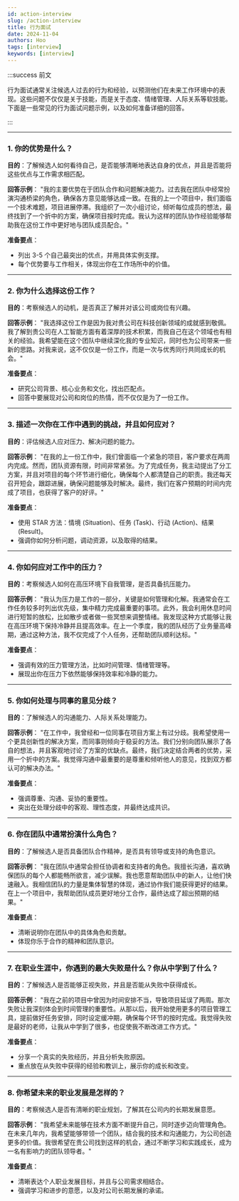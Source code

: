 ```yaml
---
id: action-interview
slug: /action-interview
title: 行为面试
date: 2024-11-04
authors: Hoo
tags: [interview]
keywords: [interview]
---
```


:::success 前文

行为面试通常关注候选人过去的行为和经验，以预测他们在未来工作环境中的表现。这些问题不仅仅是关于技能，而是关于态度、情绪管理、人际关系等软技能。下面是一些常见的行为面试问题示例，以及如何准备详细的回答。

::: 

------

### 1. 你的优势是什么？

**目的**：了解候选人如何看待自己，是否能够清晰地表达自身的优点，并且是否能将这些优点与工作需求相匹配。

**回答示例**： "我的主要优势在于团队合作和问题解决能力。过去我在团队中经常扮演沟通桥梁的角色，确保各方意见能够达成一致。在我的上一个项目中，我们面临一个技术难题，项目进展停滞。我组织了一次小组讨论，倾听每位成员的想法，最终找到了一个折中的方案，确保项目按时完成。我认为这样的团队协作经验能够帮助我在这份工作中更好地与团队成员配合。"

**准备要点**：

- 列出 3-5 个自己最突出的优点，并用具体实例支撑。
- 每个优势要与工作相关，体现出你在工作场所中的价值。

------

### 2. 你为什么选择这份工作？

**目的**：考察候选人的动机，是否真正了解并对该公司或岗位有兴趣。

**回答示例**： "我选择这份工作是因为我对贵公司在科技创新领域的成就感到敬佩。我了解到贵公司在人工智能方面有着深厚的技术积累，而我自己在这个领域也有相关的经验。我希望能在这个团队中继续深化我的专业知识，同时也为公司带来一些新的思路。对我来说，这不仅仅是一份工作，而是一次与优秀同行共同成长的机会。"

**准备要点**：

- 研究公司背景、核心业务和文化，找出匹配点。
- 回答中要展现对公司和岗位的热情，而不仅仅是为了一份工作。

------

### 3. 描述一次你在工作中遇到的挑战，并且如何应对？

**目的**：评估候选人应对压力、解决问题的能力。

**回答示例**： "在我的上一份工作中，我们曾面临一个紧急的项目，客户要求在两周内完成。然而，团队资源有限，时间非常紧张。为了完成任务，我主动提出了分工方案，并且对项目的每个环节进行细化，确保每个人都清楚自己的职责。我还每天召开短会，跟踪进展，确保问题能够及时解决。最终，我们在客户预期的时间内完成了项目，也获得了客户的好评。"

**准备要点**：

- 使用 STAR 方法：情境 (Situation)、任务 (Task)、行动 (Action)、结果 (Result)。
- 强调你如何分析问题，调动资源，以及取得的结果。

------

### 4. 你如何应对工作中的压力？

**目的**：考察候选人如何在高压环境下自我管理，是否具备抗压能力。

**回答示例**： "我认为压力是工作的一部分，关键是如何管理和化解。我通常会在工作任务较多时列出优先级，集中精力完成最重要的事项。此外，我会利用休息时间进行短暂的放松，比如散步或者做一些冥想来调整情绪。我发现这种方式能够让我在高压环境下保持冷静并且提高效率。在上一个季度，我的团队经历了业务量高峰期，通过这种方法，我不仅完成了个人任务，还帮助团队顺利达标。"

**准备要点**：

- 强调有效的压力管理方法，比如时间管理、情绪管理等。
- 展现出你在压力下依然能够保持效率和冷静的能力。

------

### 5. 你如何处理与同事的意见分歧？

**目的**：了解候选人的沟通能力、人际关系处理能力。

**回答示例**： "在工作中，我曾经和一位同事在项目方案上有过分歧。我希望使用一个更具创新性的解决方案，而同事则倾向于稳妥的方法。我们分别向团队展示了各自的想法，并且客观地讨论了方案的优缺点。最终，我们决定结合两者的优势，采用一个折中的方案。我觉得沟通中最重要的是尊重和倾听他人的意见，找到双方都认可的解决办法。"

**准备要点**：

- 强调尊重、沟通、妥协的重要性。
- 突出在处理分歧中的客观、理性态度，并最终达成共识。

------

### 6. 你在团队中通常扮演什么角色？

**目的**：了解候选人是否具备团队合作精神，是否具有领导或支持的角色意识。

**回答示例**： "我在团队中通常会担任协调者和支持者的角色。我擅长沟通，喜欢确保团队的每个人都能畅所欲言，减少误解。我也愿意帮助团队中的新人，让他们快速融入。我相信团队的力量是集体智慧的体现，通过协作我们能获得更好的结果。在上一个项目中，我帮助团队成员更好地分工合作，最终达成了超出预期的结果。"

**准备要点**：

- 清晰说明你在团队中的具体角色和贡献。
- 体现你乐于合作的精神和团队意识。

------

### 7. 在职业生涯中，你遇到的最大失败是什么？你从中学到了什么？

**目的**：了解候选人是否能够正视失败，并且是否能从失败中获得成长。

**回答示例**： "我在之前的项目中曾因为时间安排不当，导致项目延误了两周。那次失败让我深刻体会到时间管理的重要性。从那以后，我开始使用更多的项目管理工具，提前做好任务安排，同时设定缓冲期，确保每个环节的按时完成。我觉得失败是最好的老师，让我从中学到了很多，也促使我不断改进工作方式。"

**准备要点**：

- 分享一个真实的失败经历，并且分析失败原因。
- 重点放在从失败中获得的经验和教训上，展示你的成长和改变。

------

### 8. 你希望未来的职业发展是怎样的？

**目的**：考察候选人是否有清晰的职业规划，了解其在公司内的长期发展意愿。

**回答示例**： "我希望未来能够在技术方面不断提升自己，同时逐步迈向管理角色。在未来几年内，我希望能够带领一个团队，结合我的技术和沟通能力，为公司创造更多的价值。我很希望在贵公司找到这样的机会，通过不断学习和实践成长，成为一名有影响力的团队领导者。"

**准备要点**：

- 清晰表达个人职业发展目标，并且与公司需求相结合。
- 强调学习和进步的意愿，以及对公司长期发展的承诺。
